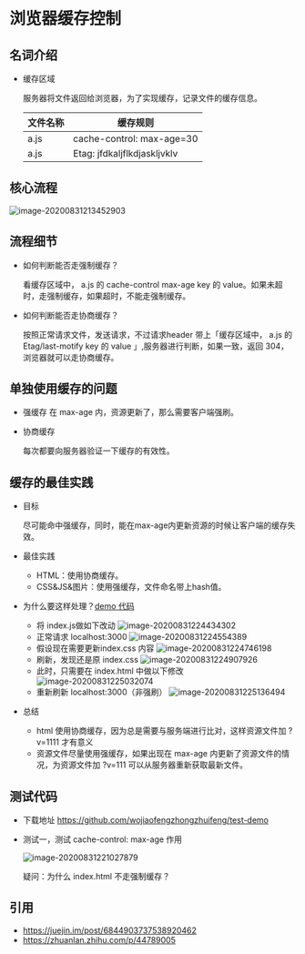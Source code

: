 

# 浏览器缓存控制

## 名词介绍

- 缓存区域

  服务器将文件返回给浏览器，为了实现缓存，记录文件的缓存信息。

  | 文件名称 | 缓存规则                    |
  | -------- | --------------------------- |
  | a.js     | cache-control: max-age=30   |
  | a.js     | Etag: jfdkaljflkdjaskljvklv |

## 核心流程



![image-20200831213452903](https://raw.githubusercontent.com/wojiaofengzhongzhuifeng/iamge-host-2/master/image-20200831213452903.png)												



## 流程细节

- 如何判断能否走强制缓存？

  看缓存区域中， a.js 的 cache-control max-age key 的 value。如果未超时，走强制缓存，如果超时，不能走强制缓存。

- 如何判断能否走协商缓存？

  按照正常请求文件，发送请求，不过请求header 带上「缓存区域中， a.js 的 Etag/last-motify key 的 value 」,服务器进行判断，如果一致，返回 304，浏览器就可以走协商缓存。













## 单独使用缓存的问题

- 强缓存
  在 max-age 内，资源更新了，那么需要客户端强刷。

- 协商缓存

  每次都要向服务器验证一下缓存的有效性。









## 缓存的最佳实践

- 目标

  尽可能命中强缓存，同时，能在max-age内更新资源的时候让客户端的缓存失效。

- 最佳实践

  - HTML：使用协商缓存。
  - CSS&JS&图片：使用强缓存，文件命名带上hash值。

- 为什么要这样处理？[demo 代码](https://github.com/wojiaofengzhongzhuifeng/test-demo)
  - 将 index.js做如下改动
    ![image-20200831224434302](https://raw.githubusercontent.com/wojiaofengzhongzhuifeng/iamge-host-2/master/image-20200831224434302.png)
  - 正常请求 localhost:3000
    ![image-20200831224554389](https://raw.githubusercontent.com/wojiaofengzhongzhuifeng/iamge-host-2/master/image-20200831224554389.png)
  - 假设现在需要更新index.css 内容
    ![image-20200831224746198](https://raw.githubusercontent.com/wojiaofengzhongzhuifeng/iamge-host-2/master/image-20200831224746198.png)
  - 刷新，发现还是原 index.css
    ![image-20200831224907926](https://raw.githubusercontent.com/wojiaofengzhongzhuifeng/iamge-host-2/master/image-20200831224907926.png)
  - 此时，只需要在 index.html 中做以下修改
    ![image-20200831225032074](https://raw.githubusercontent.com/wojiaofengzhongzhuifeng/iamge-host-2/master/image-20200831225032074.png)
  - 重新刷新 localhost:3000（非强刷）
    ![image-20200831225136494](https://raw.githubusercontent.com/wojiaofengzhongzhuifeng/iamge-host-2/master/image-20200831225136494.png)



- 总结
  - html 使用协商缓存，因为总是需要与服务端进行比对，这样资源文件加 ?v=1111 才有意义
  - 资源文件尽量使用强缓存，如果出现在 max-age 内更新了资源文件的情况，为资源文件加 ?v=111 可以从服务器重新获取最新文件。



## 测试代码

- 下载地址 https://github.com/wojiaofengzhongzhuifeng/test-demo

- 测试一，测试 cache-control: max-age 作用

  ![image-20200831221027879](https://raw.githubusercontent.com/wojiaofengzhongzhuifeng/iamge-host-2/master/image-20200831221027879.png)

  疑问：为什么 index.html 不走强制缓存？





## 引用

- https://juejin.im/post/6844903737538920462
- https://zhuanlan.zhihu.com/p/44789005